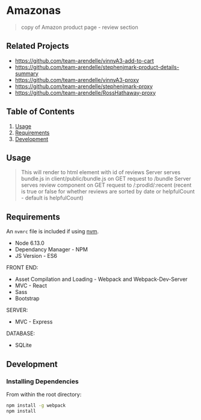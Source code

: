 # Amazonas

> copy of Amazon product page - review section

## Related Projects

  - https://github.com/team-arendelle/vinnyA3-add-to-cart
  - https://github.com/team-arendelle/stephenjmark-product-details-summary
  - https://github.com/team-arendelle/vinnyA3-proxy
  - https://github.com/team-arendelle/stephenjmark-proxy
  - https://github.com/team-arendelle/RossHathaway-proxy

## Table of Contents

1. [Usage](#Usage)
1. [Requirements](#requirements)
1. [Development](#development)

## Usage

> This will render to html element with id of reviews
> Server serves bundle.js in client/public/bundle.js on GET request to /bundle
> Server serves review component on GET request to /:prodId/:recent (recent is true or false for whether reviews are sorted by date or helpfulCount - default is helpfulCount)

## Requirements

An `nvmrc` file is included if using [nvm](https://github.com/creationix/nvm).

- Node 6.13.0
- Dependancy Manager - NPM
- JS Version - ES6

FRONT END:
- Asset Compilation and Loading - Webpack and Webpack-Dev-Server
- MVC - React
- Sass
- Bootstrap

SERVER: 
- MVC - Express

DATABASE: 
- SQLite

## Development

### Installing Dependencies

From within the root directory:

```sh
npm install -g webpack
npm install
```

